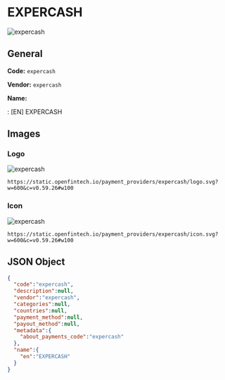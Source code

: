 
# EXPERCASH 
![expercash](https://static.openfintech.io/payment_providers/expercash/logo.svg?w=600&c=v0.59.26#w100)  

## General 
 
**Code:** `expercash` 
 
**Vendor:** `expercash` 
 
**Name:**  
 
:	[EN] EXPERCASH  

## Images 

### Logo 
 
![expercash](https://static.openfintech.io/payment_providers/expercash/logo.svg?w=600&c=v0.59.26#w100)  

```
https://static.openfintech.io/payment_providers/expercash/logo.svg?w=600&c=v0.59.26#w100
```  

### Icon 
 
![expercash](https://static.openfintech.io/payment_providers/expercash/icon.svg?w=600&c=v0.59.26#w100)  

```
https://static.openfintech.io/payment_providers/expercash/icon.svg?w=600&c=v0.59.26#w100
```  

## JSON Object 

```json
{
  "code":"expercash",
  "description":null,
  "vendor":"expercash",
  "categories":null,
  "countries":null,
  "payment_method":null,
  "payout_method":null,
  "metadata":{
    "about_payments_code":"expercash"
  },
  "name":{
    "en":"EXPERCASH"
  }
}
```  

